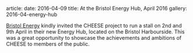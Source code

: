article:
date: 2016-04-09
title: At the Bristol Energy Hub, April 2016
gallery: 2016-04-energy-hub

[Bristol Energy](www.bristol-energy.co.uk) kindly invited the CHEESE project to
run a stall on 2nd and 9th April in their new Energy Hub, located on the
Bristol Harbourside. This was a great opportunity to showcase the achievements
and ambitions of CHEESE to members of the public.
